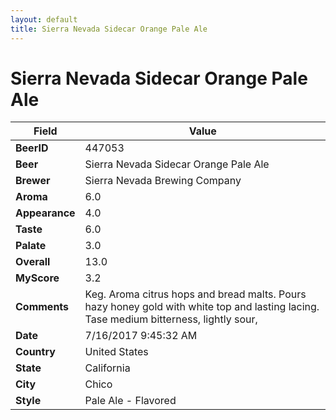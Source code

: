 ```yaml
---
layout: default
title: Sierra Nevada Sidecar Orange Pale Ale
---
```


# Sierra Nevada Sidecar Orange Pale Ale

| Field         | Value     |
|---------------|-----------|
| **BeerID** | 447053 |
| **Beer** | Sierra Nevada Sidecar Orange Pale Ale |
| **Brewer** | Sierra Nevada Brewing Company |
| **Aroma** | 6.0 |
| **Appearance** | 4.0 |
| **Taste** | 6.0 |
| **Palate** | 3.0 |
| **Overall** | 13.0 |
| **MyScore** | 3.2 |
| **Comments** | Keg. Aroma citrus hops and bread malts. Pours hazy honey gold with white top and lasting lacing. Tase medium bitterness, lightly sour,  |
| **Date** | 7/16/2017 9:45:32 AM |
| **Country** | United States |
| **State** | California |
| **City** | Chico |
| **Style** | Pale Ale - Flavored |
